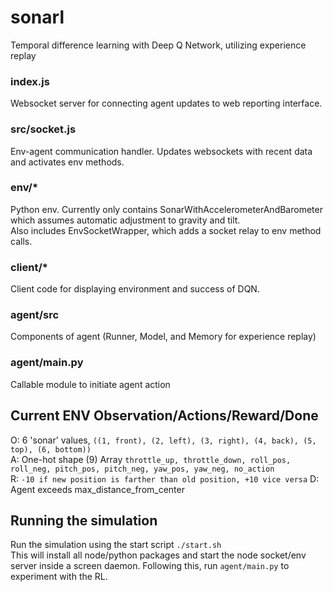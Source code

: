 # sonarl  
Temporal difference learning with Deep Q Network, utilizing experience replay

### index.js  
Websocket server for connecting agent updates to web reporting interface.  

### src/socket.js  
Env-agent communication handler. Updates websockets with recent data and activates env methods.

### env/*  
Python env. Currently only contains SonarWithAccelerometerAndBarometer which assumes automatic adjustment to gravity and tilt.  
Also includes EnvSocketWrapper, which adds a socket relay to env method calls.

### client/*  
Client code for displaying environment and success of DQN.

### agent/src  
Components of agent (Runner, Model, and Memory for experience replay)  

### agent/main.py  
Callable module to initiate agent action

## Current ENV Observation/Actions/Reward/Done   
O: 6 'sonar' values, `((1, front), (2, left), (3, right), (4, back), (5, top), (6, bottom))`  
A: One-hot shape (9) Array `throttle_up, throttle_down, roll_pos, roll_neg, pitch_pos, pitch_neg, yaw_pos, yaw_neg, no_action`    
R: `-10 if new position is farther than old position, +10 vice versa` 
D: Agent exceeds max_distance_from_center  

## Running the simulation  
Run the simulation using the start script `./start.sh`  
This will install all node/python packages and start the node socket/env server inside a screen daemon.
Following this, run `agent/main.py` to experiment with the RL.
